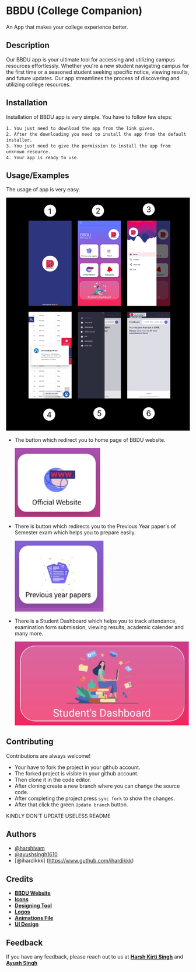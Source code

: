 
# BBDU (College Companion)
An App that makes your college experience better.

## Description

Our BBDU app is your ultimate tool for accessing and utilizing campus resources effortlessly. Whether you're a new student navigating campus for the first time or a seasoned student seeking specific notice, viewing results, and future updates. Our app streamlines the process of discovering and utilizing college resources.

## Installation

Installation of BBDU app is very simple. You have to follow few steps:

    1. You just need to download the app from the link given.
    2. After the downloading you need to install the app from the default installer.
    3. You just need to give the permission to install the app from unknown resource.
    4. Your app is ready to use.
    

## Usage/Examples

The usage of app is very easy.

![](https://github.com/harshivam/BBDU_app/blob/master/Files/image%20(3).png?raw=true)

* The button which redirect you to home page of BBDU website.

    ![Home](https://github.com/harshivam/BBDU_app/blob/master/Files/home.jpg?raw=true)

* There is button which redirects you to the Previous Year paper's of Semester exam which helps you to prepare easily.


    ![PYQs](https://github.com/harshivam/BBDU_app/blob/master/Files/pyqs.jpg?raw=true)


* There is a Student Dashboard which helps you to track attendance, examination form submission, viewing results, academic calender and many more.

    ![Dashboard](https://github.com/harshivam/BBDU_app/blob/master/Files/dashboard.jpg?raw=true)


## Contributing

Contributions are always welcome!

* Your have to fork the project in your github account.
* The forked project is visible in your github account.
* Then clone it in the code editor.
* After cloning create a new branch where you can change the source code.
* After completing the project press `sync fork` to show the changes.
* After that click the green `Update branch` button.

KINDLY DON'T UPDATE USELESS README

## Authors

- [@harshivam](https://www.github.com/harshivam)
- [@ayushsingh1610](https://www.github.com/ayushsingh1610)
- [@ihardikkk]
(https://www.guthub.com/ihardikkk)


## Credits

* **[BBDU Website](https://bbdu.ac.in)**
* **[Icons](https://icon-icons.com)**
* **[Designing Tool](https://figma.com)**
* **[Logos](https://www.flaticon.com/)**
* **[Animations File](https://lottiefiles.com)**
* **[UI Design](https://app.haikei.app)**

## Feedback

If you have any feedback, please reach out to us at **[Harsh Kirti Singh](harshivam71011@gmail.com)** and **[Ayush Singh](ayushsingh1610@outlook.com)**

